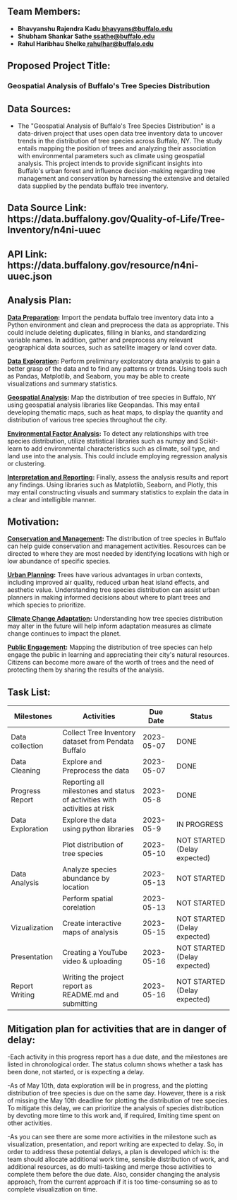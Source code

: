 <a name="br1"></a> <h2> Team Members:</h2>
<b>
- Bhavyanshu Rajendra Kadu[](mailto:bhavyans@buffalo.edu)[ ](mailto:bhavyans@buffalo.edu)[bhavyans@buffalo.edu
](mailto:bhavyans@buffalo.edu)
- Shubham Shankar Sathe[](mailto:ssathe@buffalo.edu)[ ](mailto:ssathe@buffalo.edu)[ssathe@buffalo.edu
](mailto:ssathe@buffalo.edu)
- Rahul Haribhau Shelke[](mailto:rahulhar@buffalo.edu)[ ](mailto:rahulhar@buffalo.edu)[rahulhar@buffalo.edu](mailto:rahulhar@buffalo.edu)
</b>
<h2>Proposed Project Title: </h2>

<h3> Geospatial Analysis of Buffalo's Tree Species Distribution </h3>

<h2> Data Sources: </h2>

- The "Geospatial Analysis of Buffalo's Tree Species Distribution" is a data-driven project that uses open data tree inventory data to uncover trends in the distribution of tree species across Buffalo, NY. The study entails mapping the position of trees and analyzing their association with environmental parameters such as climate using geospatial analysis. This project intends to provide significant insights into Buffalo's urban forest and influence decision-making regarding tree management and conservation by harnessing the extensive and detailed data supplied by the pendata buffalo tree inventory.

<h2>Data Source Link: https://data.buffalony.gov/Quality-of-Life/Tree-Inventory/n4ni-uuec </h2>

<h2>API Link: https://data.buffalony.gov/resource/n4ni-uuec.json  </h2>


<h2>Analysis Plan:</h2>

<ins> **Data Preparation</ins>:** Import the pendata buffalo tree inventory data into a Python environment and clean and preprocess the data as appropriate. This could include deleting duplicates, filling in blanks, and standardizing variable names. In addition, gather and preprocess any relevant geographical data sources, such as satellite imagery or land cover data.

<ins> **Data Exploration</ins>:** Perform preliminary exploratory data analysis to gain a better grasp of the data and to find any patterns or trends. Using tools such as Pandas, Matplotlib, and Seaborn, you may be able to create visualizations and summary statistics.

<ins> **Geospatial Analysis</ins>:** Map the distribution of tree species in Buffalo, NY using geospatial analysis libraries like Geopandas. This may entail developing thematic maps, such as heat maps, to display the quantity and distribution of various tree species throughout the city.

<ins> **Environmental Factor Analysis</ins>:** To detect any relationships with tree species distribution, utilize statistical libraries such as numpy and Scikit-learn to add environmental characteristics such as climate, soil type, and land use into the analysis. This could include employing regression analysis or clustering.

<ins> **Interpretation and Reporting</ins>:** Finally, assess the analysis results and report any findings. Using libraries such as Matplotlib, Seaborn, and Plotly, this may entail constructing visuals and summary statistics to explain the data in a clear and intelligible manner.


<h2>Motivation:</h2>

<ins> **Conservation and Management</ins>:** The distribution of tree species in Buffalo can help guide conservation and management activities. Resources can be directed to where they are most needed by identifying locations with high or low abundance of specific species.

<ins> **Urban Planning</ins>:** Trees have various advantages in urban contexts, including improved air quality, reduced urban heat island effects, and aesthetic value. Understanding tree species distribution can assist urban planners in making informed decisions about where to plant trees and which species to prioritize.

<ins> **Climate Change Adaptation</ins>:** Understanding how tree species distribution may alter in the future will help inform adaptation measures as climate change continues to impact the planet.

<ins> **Public Engagement</ins>:** Mapping the distribution of tree species can help engage the public in learning and appreciating their city's natural resources. Citizens can become more aware of the worth of trees and the need of protecting them by sharing the results of the analysis.

<h2>Task List:</h2>

| Milestones | Activities | Due Date | Status |
| --- | --- | --- | --- |
| Data collection | Collect Tree Inventory dataset from Pendata Buffalo | 2023-05-07 | DONE |
| Data Cleaning | Explore and Preprocess the data | 2023-05-07 | DONE | 
| Progress Report | Reporting all milestones and status of activities with activities at risk | 2023-05-8 | DONE |
| Data Exploration | Explore the data using python libraries | 2023-05-9 | IN PROGRESS |
| | Plot distribution of tree species | 2023-05-10 | NOT STARTED (Delay expected) |
| Data Analysis | Analyze species abundance by location | 2023-05-13 | NOT STARTED |
| | Perform spatial corelation | 2023-05-13 | NOT STARTED |
| Vizualization | Create interactive maps of analysis | 2023-05-15 | NOT STARTED (Delay expected) |
| Presentation | Creating a YouTube video & uploading | 2023-05-16 | NOT STARTED (Delay expected) |
| Report Writing | Writing the project report as README.md and submitting | 2023-05-16 | NOT STARTED (Delay expected) |

<h2> Mitigation plan for activities that are in danger of delay:</h2>

-Each activity in this progress report has a due date, and the milestones are listed in chronological order. The status column shows whether a task has been done, not started, or is expecting a delay. </br>

-As of May 10th, data exploration will be in progress, and the plotting distribution of tree species is due on the same day. However, there is a risk of missing the May 10th deadline for plotting the distribution of tree species. To mitigate this delay, we can prioritize the analysis of species distribution by devoting more time to this work and, if required, limiting time spent on other activities.</br>

-As you can see there are some more activities in the milestone such as visualization, presentation, and report writing are expected to delay. So, in order to address these potential delays, a plan is developed which is: the team should allocate additional work time, sensible distribution of work, and additional resources, as do multi-tasking and merge those activities to complete them before the due date. Also, consider changing the analysis approach, from the current approach if it is too time-consuming so as to complete visualization on time.

